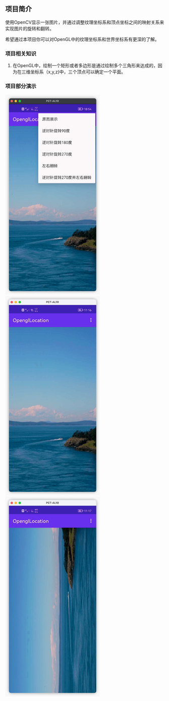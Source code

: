 ## 项目简介

使用OpenCV显示一张图片，并通过调整纹理坐标系和顶点坐标之间的映射关系来实现图片的旋转和翻转。

希望通过本项目你可以对OpenGL中的纹理坐标系和世界坐标系有更深的了解。

### 项目相关知识

1. 在OpenGL中，绘制一个矩形或者多边形是通过绘制多个三角形来达成的，因为在三维坐标系（x,y,z)中，三个顶点可以确定一个平面。 

### 项目部分演示

<img src="./art/demo.png" alt="逆时针旋转90度" width=300 /> <img src="./art/demo_normal.png" alt="原图" width=300 /> <img src="./art/demo_rotate_90.png" alt="逆时针旋转90度" width=300 />
